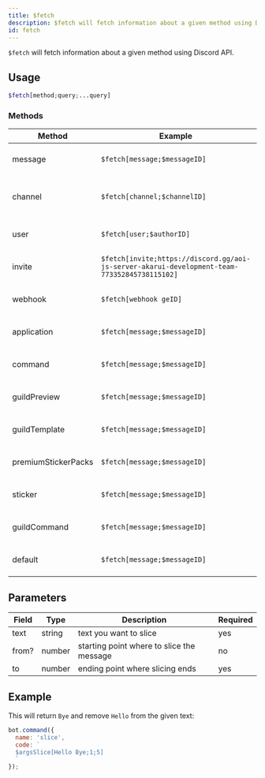 ```yaml
---
title: $fetch 
description: $fetch will fetch information about a given method using Discord API.
id: fetch
---
```


`$fetch` will fetch information about a given method using Discord API.

## Usage

```php
$fetch[method;query;...query]
```
### Methods

| Method     | Example    | Description                                        | Required |
|------------|---------|----------------------------------------------------|----------|
| message       | `$fetch[message;$messageID]` | text you want to slice                             | yes      |
| channel      | `$fetch[channel;$channelID]`  | starting point where to slice the message          | no       |
| user         | `$fetch[user;$authorID]`  | ending point where slicing ends                    | yes      |
| invite         | `$fetch[invite;https://discord.gg/aoi-js-server-akarui-development-team-773352845738115102]`  | ending point where slicing ends                    | yes      |
| webhook         | `$fetch[webhook geID]`  | ending point where slicing ends                    | yes      |
| application         | `$fetch[message;$messageID]`  | ending point where slicing ends                    | yes      |
| command         | `$fetch[message;$messageID]`  | ending point where slicing ends                    | yes      |
| guildPreview         | `$fetch[message;$messageID]`  | ending point where slicing ends                    | yes      |
| guildTemplate         | `$fetch[message;$messageID]`  | ending point where slicing ends                    | yes      |
| premiumStickerPacks         | `$fetch[message;$messageID]`  | ending point where slicing ends                    | yes      |
| sticker         | `$fetch[message;$messageID]`  | ending point where slicing ends                    | yes      |
| guildCommand         | `$fetch[message;$messageID]`  | ending point where slicing ends                    | yes      |
| default         | `$fetch[message;$messageID]`  | ending point where slicing ends                    | yes      |

## Parameters 


| Field     | Type    | Description                                        | Required |
|-----------|---------|----------------------------------------------------|----------|
| text      | string  | text you want to slice                             | yes      |
| from?     | number  | starting point where to slice the message          | no       |
| to        | number  | ending point where slicing ends                    | yes      |


## Example

This will return `Bye` and remove `Hello` from the given text:

```javascript
bot.command({
  name: 'slice',
  code: `
  $argsSlice[Hello Bye;1;5]
  `
});
```
